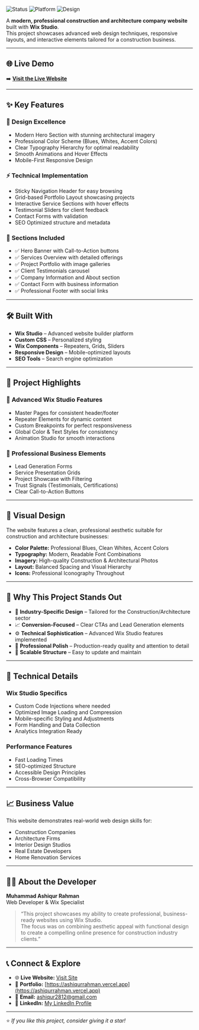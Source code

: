 ![Status](https://img.shields.io/badge/Status-Live-brightgreen)
![Platform](https://img.shields.io/badge/Platform-Wix_Studio-blue)
![Design](https://img.shields.io/badge/Design-Responsive-orange)

A **modern, professional construction and architecture company website** built with **Wix Studio**.  
This project showcases advanced web design techniques, responsive layouts, and interactive elements tailored for a construction business.

---

## 🌐 Live Demo  
➡️ **[Visit the Live Website](https://ashiqur2812.wixstudio.com/my-site-2)**  

---

## ✨ Key Features  

### 🎨 **Design Excellence**
- Modern Hero Section with stunning architectural imagery  
- Professional Color Scheme (Blues, Whites, Accent Colors)  
- Clear Typography Hierarchy for optimal readability  
- Smooth Animations and Hover Effects  
- Mobile-First Responsive Design  

### ⚡ **Technical Implementation**
- Sticky Navigation Header for easy browsing  
- Grid-based Portfolio Layout showcasing projects  
- Interactive Service Sections with hover effects  
- Testimonial Sliders for client feedback  
- Contact Forms with validation  
- SEO Optimized structure and metadata  

### 📱 **Sections Included**
- ✅ Hero Banner with Call-to-Action buttons  
- ✅ Services Overview with detailed offerings  
- ✅ Project Portfolio with image galleries  
- ✅ Client Testimonials carousel  
- ✅ Company Information and About section  
- ✅ Contact Form with business information  
- ✅ Professional Footer with social links  

---

## 🛠️ Built With  
- **Wix Studio** – Advanced website builder platform  
- **Custom CSS** – Personalized styling  
- **Wix Components** – Repeaters, Grids, Sliders  
- **Responsive Design** – Mobile-optimized layouts  
- **SEO Tools** – Search engine optimization  

---

## 🚀 Project Highlights  

### 🔧 **Advanced Wix Studio Features**
- Master Pages for consistent header/footer  
- Repeater Elements for dynamic content  
- Custom Breakpoints for perfect responsiveness  
- Global Color & Text Styles for consistency  
- Animation Studio for smooth interactions  

### 🏢 **Professional Business Elements**
- Lead Generation Forms  
- Service Presentation Grids  
- Project Showcase with Filtering  
- Trust Signals (Testimonials, Certifications)  
- Clear Call-to-Action Buttons  

---

## 📸 Visual Design  

The website features a clean, professional aesthetic suitable for construction and architecture businesses:  

- **Color Palette:** Professional Blues, Clean Whites, Accent Colors  
- **Typography:** Modern, Readable Font Combinations  
- **Imagery:** High-quality Construction & Architectural Photos  
- **Layout:** Balanced Spacing and Visual Hierarchy  
- **Icons:** Professional Iconography Throughout  

---

## 🌟 Why This Project Stands Out  

- 🎯 **Industry-Specific Design** – Tailored for the Construction/Architecture sector  
- 📈 **Conversion-Focused** – Clear CTAs and Lead Generation elements  
- ⚙️ **Technical Sophistication** – Advanced Wix Studio features implemented  
- 💎 **Professional Polish** – Production-ready quality and attention to detail  
- 🔄 **Scalable Structure** – Easy to update and maintain  

---

## 🔧 Technical Details  

### **Wix Studio Specifics**
- Custom Code Injections where needed  
- Optimized Image Loading and Compression  
- Mobile-specific Styling and Adjustments  
- Form Handling and Data Collection  
- Analytics Integration Ready  

### **Performance Features**
- Fast Loading Times  
- SEO-optimized Structure  
- Accessible Design Principles  
- Cross-Browser Compatibility  

---

## 📈 Business Value  

This website demonstrates real-world web design skills for:  

- Construction Companies  
- Architecture Firms  
- Interior Design Studios  
- Real Estate Developers  
- Home Renovation Services  

---

## 👨‍💻 About the Developer  

**Muhammad Ashiqur Rahman**  
Web Developer & Wix Specialist  

> “This project showcases my ability to create professional, business-ready websites using Wix Studio.  
> The focus was on combining aesthetic appeal with functional design to create a compelling online presence for construction industry clients.”

---

## 📞 Connect & Explore  

- 🌐 **Live Website:** [Visit Site](https://ashiqur2812.wixstudio.com/my-site-2)  
- 💼 **Portfolio:** [https://ashiqurrahman.vercel.app](https://ashiqurrahman.vercel.app)  
- 📧 **Email:** ashiqur2812@gmail.com  
- 💼 **LinkedIn:** [My LinkedIn Profile](https://www.linkedin.com/in/2812ashiqur)  

---
⭐️ *If you like this project, consider giving it a star!*
